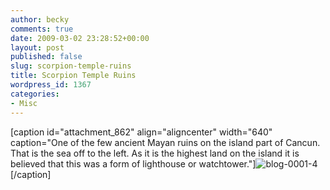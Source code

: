 ```yaml
---
author: becky
comments: true
date: 2009-03-02 23:28:52+00:00
layout: post
published: false
slug: scorpion-temple-ruins
title: Scorpion Temple Ruins
wordpress_id: 1367
categories:
- Misc
---
```


[caption id="attachment_862" align="aligncenter" width="640" caption="One of the few ancient Mayan ruins on the island part of Cancun. That is the sea off to the left. As it is the highest land on the island it is believed that this was a form of lighthouse or watchtower."]![blog-0001-4](http://beta.beckyjenson.com/wp-content/uploads/2009/03/blog-0001-4.jpg)[/caption] 

